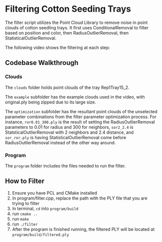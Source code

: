 # Filtering Cotton Seeding Trays
The filter script utilizes the Point Cloud Library to remove noise in point clouds of cotton seedling trays. It first uses ConditionalRemoval to filter based on position and color, then RadiusOutlierRemoval, then StatisticalOutlierRemoval.

The following video shows the filtering at each step:



## Codebase Walkthrough
### Clouds
The `clouds` folder holds point clouds of the tray Rep1Tray15_2.

The `example` subfolder has the example clouds used in the video, with original.ply being zipped due to its large size.

The `optimization` subfolder has the resultant point clouds of the unselected parameter combinations from the filter parameter optimization process. For instance, `ror0.01_300.ply` is the result of setting the RadiusOutlierRemoval parameters to 0.01 for radius and 300 for neighbors, `sor2_2.4` is StatsticalOutlierRemoval with 2 neighbors and 2.4 distance, and `sor_ror.ply` is having StatisticalOutlierRemoval come before RadiusOutlierRemoval instead of the other way around.

### Program
The `program` folder includes the files needed to run the filter.


## How to Filter
1. Ensure you have PCL and CMake installed
2. In program/filter.cpp, replace the path with the PLY file that you are trying to filter
3. In terminal, `cd` into `program/build`
4. run `cmake ..`
5. run `make`
6. run `./filter`
7. After the program is finished running, the filtered PLY will be located at `program/build/filtered.ply`